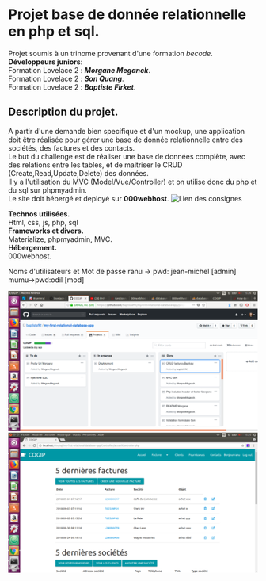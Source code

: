 Projet base de donnée relationnelle en php et sql.
==================================
Projet soumis à un trinome provenant d'une formation _becode_.
<br/>**Développeurs juniors**:
<br/>Formation Lovelace 2 : **_Morgane Meganck_**.
<br/>Formation Lovelace 2 : **_Son Quang_**.
<br/>Formation Lovelace 2 : **_Baptiste Firket_**.

Description du projet.
----------------------
A partir d'une demande bien specifique et d'un mockup, une application doit être réalisée pour gérer une base de donnée relationnelle entre des sociétés, des factures et des contacts.
<br/>Le but du challenge est de réaliser une base de données complète, avec des relations entre les tables, et de maitriser le CRUD (Create,Read,Update,Delete) des données.
<br/>Il y a l'utilisation du MVC (Model/Vue/Controller) et on utilise donc du php et du sql sur phpmyadmin.
<br/>Le site doit hébergé et deployé sur **000webhost**.
![Lien des consignes](https://github.com/becodeorg/lovelace-2/tree/master/Projects/COGIPapp)

**Technos utilisées.**
<br/>Html, css, js, php, sql
<br/>**Frameworks et divers.**
<br/>Materialize, phpmyadmin, MVC.
<br/>**Hébergement.**
<br/>000webhost.

Noms d'utilisateurs et Mot de passe 
ranu -> pwd: jean-michel [admin]
mumu->pwd:odil [mod]

![kanban](/assets/images/kanbancogip.png)
![siteweb](/assets/images/cogipaccueil.png)
